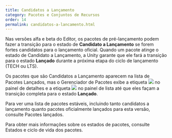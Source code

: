 ```yaml
---
title: Candidatos a Lançamento
category: Pacotes e Conjuntos de Recursos
order: 14
permalink: candidatos-a-lancamento.html
---
```


Nas versões alfa e beta do Editor, os pacotes de pré-lançamento podem fazer a transição para o estado de **Candidato a Lançamento** se forem fortes candidatos para o lançamento oficial. Quando um pacote atinge o estado de Candidato a Lançamento, a Unity garante que ele fará a transição para o estado **Lançado** durante a próxima etapa do ciclo de lançamento (TECH ou LTS).

Os pacotes que são Candidatos a Lançamento aparecem na lista de Pacotes Lançados, mas o Gerenciador de Pacotes exibe a etiqueta ![](https://jhones.github.io/unity-documentation-ptbr/assets/libdoc/img/iconReleaseCandidate.png) no painel de detalhes e a etiqueta ![](https://jhones.github.io/unity-documentation-ptbr/assets/libdoc/img/iconRC.png) no painel de lista até que eles façam a transição completa para o estado **Lançado**.

Para ver uma lista de pacotes estáveis, incluindo tanto candidatos a lançamento quanto pacotes oficialmente lançados para esta versão, consulte Pacotes lançados.

Para obter mais informações sobre os estados de pacotes, consulte Estados e ciclo de vida dos pacotes.